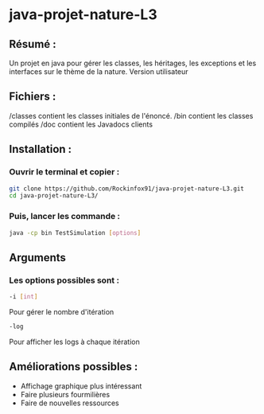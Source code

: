 # java-projet-nature-L3
## Résumé :
Un projet en java pour gérer les classes, les héritages, les exceptions et les interfaces sur le thème de la nature.
Version utilisateur

## Fichiers :
/classes contient les classes initiales de l'énoncé.
/bin contient les classes compilés
/doc contient les Javadocs clients

## Installation : 

### Ouvrir le terminal et copier :

```sh
git clone https://github.com/Rockinfox91/java-projet-nature-L3.git
cd java-projet-nature-L3/
```

### Puis, lancer les commande :
```sh
java -cp bin TestSimulation [options]
```

## Arguments
### Les options possibles sont :
```sh
-i [int]
```
Pour gérer le nombre d'itération

```sh
-log
```
Pour afficher les logs à chaque itération

## Améliorations possibles :

- Affichage graphique plus intéressant
- Faire plusieurs fourmilières
- Faire de nouvelles ressources
